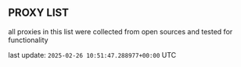 ## PROXY LIST

all proxies in this list were collected from open sources and tested for functionality

last update: `2025-02-26 10:51:47.288977+00:00` UTC